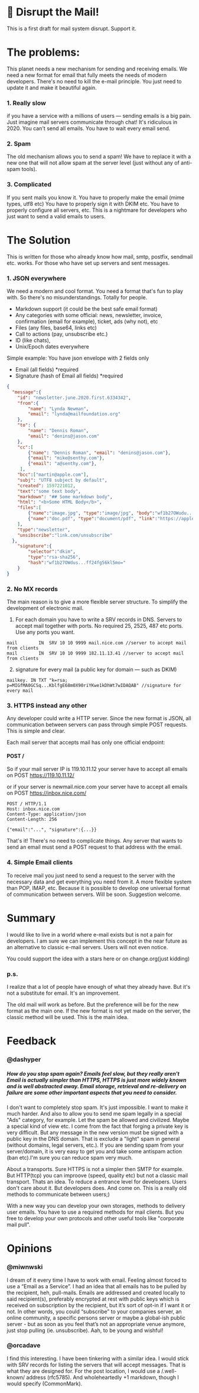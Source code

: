 # 📩 Disrupt the Mail!
This is a first draft for mail system disrupt. Support it.

# The problems:
This planet needs a new mechanism for sending and receiving emails. We need a new format for email that fully meets the needs of modern developers. There's no need to kill the e-mail principle. You just need to update it and make it beautiful again.

### 1. Really slow
if you have a service with a millions of users — sending emails is a big pain. Just imagine mail servers communicate through chat! It's ridiculous in 2020. You can't send all emails. You have to wait every email send.

### 2. Spam
The old mechanism allows you to send a spam! We have to replace it with a new one that will not allow spam at the server level (just without any of anti-spam tools).

### 3. Сomplicated
If you sent mails you know it. You have to properly make the email (mime types, utf8 etc) 
You have to properly sign it with DKIM etc. You have to properly configure all servers, etc. This is a nightmare for developers who just want to send a valid emails to users.


# The Solution
This is written for those who already know how mail, smtp, postfix, sendmail etc. works. For those who have set up servers and sent messages.

### 1. JSON everywhere
We need a modern and cool format. You need a format that's fun to play with. So there's no misunderstandings. Totally for people. 

- Markdown support (it could be the best safe email format)
- Any categories with some official: news, newsletter, invoice, confirmation (email for example), ticket, ads (why not), etc
- Files (any files, base64, links etc)
- Call to actions (pay, unsubscribe etc.)
- ID (like chats), 
- Unix/Epoch dates everywhere

Simple example:
You have json envelope with 2 fields only
- Email (all fields) *required
- Signature (hash of Email all fields) *required

```json
{
  "message":{
    "id": "newsletter.june.2020.first.6334342",
    "from":{
        "name": "Lynda Newman", 
        "email": "lynda@mailfoundation.org"
    },
    "to": {
        "name": "Dennis Roman", 
        "email": "denins@jason.com"
    },
    "cc":[
        {"name": "Dennis Roman", "email": "denins@jason.com"},
        {"email": "mike@senthy.com"},
        {"email": "a@senthy.com"},
     ],
    "bcc":["martin@apple.com"],
    "subj": "UTF8 subject by default",
    "created": 1597221012,
    "text":"some text body",
    "markdown": "## Some markdown body",
    "html": "<b>Some HTML Body</b>",
    "files":[
        {"name":"image.jpg", "type":"image/jpg", "body":"wf1b27OWudu...Ogp+mmUf5mo"},
        {"name":"doc.pdf", "type":"document/pdf", "link":"https://apple.com/nice.pdf"}
    ],
    "type":"newsletter",
    "unsibscribe":"link.com/unsubscribe"
  },
    "signature":{
        "selector":"dkim",
        "type":"rsa-sha256",
        "hash":"wf1b27OWdus...ff24fg56kl5mo="
    }
}
```

### 2. No MX records
The main reason is to give a more flexible server structure. To simplify the development of electronic mail.

1. For each domain you have to write a SRV records in DNS. Servers to accept mail together with ports. No required 25, 2525, 487 etc ports. Use any ports you want.
```
mail		IN	SRV	10 10 9999 mail.nice.com //server to accept mail from clients
mail		IN	SRV	10 10 9999 182.11.13.41 //server to accept mail from clients
```
2. signature for every mail (a public key for domain — such as DKIM)
```
mailkey. IN TXT "k=rsa; p=MIGfMA0GCSq...KblfgE68m0X90riYKwe1kDhWt7wIDAQAB" //signature for every mail
```

### 3. HTTPS instead any other
Any developer could write a HTTP server. Since the new format is JSON, all communication between servers can pass through simple POST requests. This is simple and clear. 

Each mail server that accepts mail has only one official endpoint:
#### POST /

So if your mail server IP is 119.10.11.12 your server have to accept all emails on
POST https://119.10.11.12/

or if your server is newmail.nice.com your server have to accept all emails on
POST https://inbox.nice.com/

```
POST / HTTP/1.1
Host: inbox.nice.com
Content-Type: application/json
Content-Length: 256

{"email":"...", "signature":{...}}
```

That's it! There's no need to complicate things. Any server that wants to send an email must send a POST request to that address with the email.

### 4. Simple Email clients
To receive mail you just need to send a request to the server with the necessary data and get everything you need from it. A more flexible system than POP, IMAP, etc. Because it is possible to develop one universal format of communication between servers. Will be soon. Suggestion welcome.

# Summary
I would like to live in a world where e-mail exists but is not a pain for developers. I am sure we can implement this concept in the near future as an alternative to classic e-mail servers. Users will not even notice.

You could support the idea with a stars here or on change.org(just kidding)

### p.s.
I realize that a lot of people have enough of what they already have. But it's not a substitute for email. It's an improvement.

The old mail will work as before. But the preference will be for the new format as the main one. If the new format is not yet made on the server, the classic method will be used. This is the main idea.

# Feedback
### @dashyper 
##### How do you stop spam again? Emails feel slow, but they really aren't Email is actually simpler than HTTPS, HTTPS is just more widely known and is well abstracted away. Email storage, retrieval and re-delivery on failure are some other important aspects that you need to consider.

I don't want to completely stop spam. It's just impossible. I want to make it much harder. And also to allow you to send me spam legally in a special "Ads" category, for example. Let the spam be allowed and civilized. Maybe a special kind of view etc.
I come from the fact that forging a private key is very difficult. But any message in the new version must be signed with a public key in the DNS domain.
That is exclude a "light" spam in general (without domains, legal servers, etc.). If you are sending spam from your server/domain, it is very easy to get you and take some antispam action (ban etc).I'm sure you can reduce spam very much.

About a transports. Sure HTTPS is not a simpler then SMTP for example. But HTTP(tcp) you can improove (speed, quality etc) but not a classic mail transport. Thats an idea. To reduce a entrance level for developers. Users don't care about it. But developers does. And come on. This is a really old methods to communicate between users;)

With a new way you can develop your own storages, methods to delivery user emails. You have to use a required methods for mail clients. But you free to develop your own protocols and other useful tools like "corporate mail pull".

# Opinions
### @miwnwski
I dream of it every time I have to work with email. Feeling almost forced to use a “Email as a Service”.
I had an idea that all emails has to be pulled by the recipient, heh, pull-mails. Emails are addressed and created locally to said recipient(s), preferably encrypted at rest with public keys which is received on subscription by the recipient, but it’s sort of opt-in if I want it or not.
In other words, you could “subscribe” to your companies server, an online community, a specific persons server or maybe a global-ish public server - but as soon as you feel that’s not an appropriate venue anymore, just stop pulling (ie. unsubscribe).
Aah, to be young and wishful!

### @orcadave
I find this interesting. I have been tinkering with a similar idea.
I would stick with SRV records for listing the servers that will accept messages. That is what they are designed for.
For the post location, I would use a /.well-known/ address (rfc5785).
And wholeheartedly +1 markdown, though I would specify (CommonMark).
